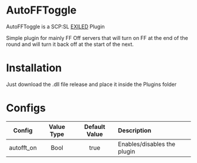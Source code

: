 # AutoFFToggle
 AutoFFToggle is a SCP:SL [EXILED](https://github.com/galaxy119/EXILED) Plugin

Simple plugin for mainly FF Off servers that will turn on FF at the end of the round and will turn it back off at the start of the next.

# Installation
Just download the .dll file release and place it inside the Plugins folder

# Configs
| Config        | Value Type | Default Value | Description |
| :-------------: | :---------: | :------: | :--------- |
| autofft_on | Bool | true | Enables/disables the plugin |
